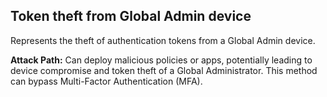 ## Token theft from Global Admin device

Represents the theft of authentication tokens from a Global Admin device.

**Attack Path:** Can deploy malicious policies or apps, potentially leading to device compromise and token theft of a Global Administrator. This method can bypass Multi-Factor Authentication (MFA).